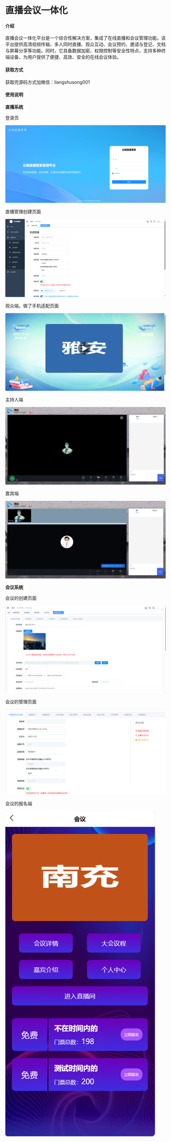 # 直播会议一体化

#### 介绍
直播会议一体化平台是一个综合性解决方案，集成了在线直播和会议管理功能。该平台提供高清视频传输、多人同时直播、观众互动、会议预约、邀请与登记、文档与屏幕分享等功能。同时，它具备数据加密、权限控制等安全性特点，支持多种终端设备，为用户提供了便捷、高效、安全的在线会议体验。


#### 获取方式

获取完源码方式加微信：liangshusong001


#### 使用说明
 **直播系统** 

登录页

![登录页](1698842099706.jpg)

直播管理创建页面

![直播创建页面](1698911896032.jpg)

观众端，做了手机适配页面

![观众端，做了手机适配的](1698912069841.jpg)

主持人端

![主持人端](1698913036397.jpg)

嘉宾端

![嘉宾端](1698913088411.jpg)

 **会议系统** 

会议的创建页面

![输入图片说明](1698912514365.jpg)

会议的管理页面

![输入图片说明](1698911956907.jpg)

会议的报名端

![输入图片说明](1698912600734.jpg)





